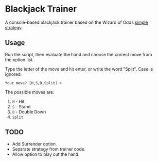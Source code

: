 # Blackjack Trainer

A console-based blackjack trainer based on the Wizard of Odds [simple strategy](https://wizardofodds.com/games/blackjack/appendix/21/).

## Usage

Run the script, then evaluate the hand and choose the correct move from the option list.

Type the letter of the move and hit enter, or write the word "Split". Case is ignored.

    Your move? [H,S,D,Split] >

The possible moves are:

1. `H` - Hit
2. `S` - Stand
3. `D` - Double Down
4. `Split`

## TODO

* Add Surrender option.
* Separate strategy from trainer code.
* Allow option to play out the hand.

